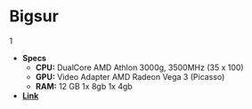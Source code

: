 # Bigsur
1
- **Specs**
    - **CPU:** DualCore AMD Athlon 3000g, 3500MHz (35 x 100)
    - **GPU:** Video Adapter	AMD Radeon Vega 3 (Picasso)
    - **RAM:** 12 GB 1x 8gb 1x 4gb
- **[Link](https://duckduckgo.com)**
